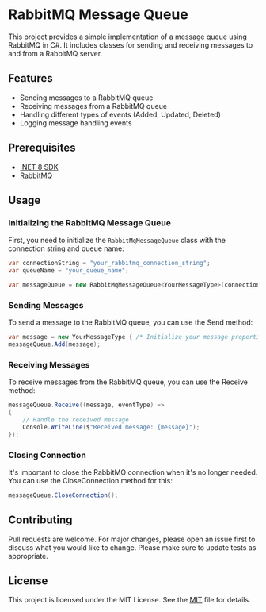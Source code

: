 ﻿# RabbitMQ Message Queue

This project provides a simple implementation of a message queue using RabbitMQ in C#. It includes classes for sending and receiving messages to and from a RabbitMQ server.

## Features

- Sending messages to a RabbitMQ queue
- Receiving messages from a RabbitMQ queue
- Handling different types of events (Added, Updated, Deleted)
- Logging message handling events

## Prerequisites

- [.NET 8 SDK](https://dotnet.microsoft.com/download/dotnet/8.0)
- [RabbitMQ](https://www.rabbitmq.com/)

## Usage

### Initializing the RabbitMQ Message Queue

First, you need to initialize the `RabbitMqMessageQueue` class with the connection string and queue name:

```csharp
var connectionString = "your_rabbitmq_connection_string";
var queueName = "your_queue_name";

var messageQueue = new RabbitMqMessageQueue<YourMessageType>(connectionString, queueName, logger);
```

### Sending Messages
To send a message to the RabbitMQ queue, you can use the Send method:

```csharp
var message = new YourMessageType { /* Initialize your message properties */ };
messageQueue.Add(message);
```

### Receiving Messages
To receive messages from the RabbitMQ queue, you can use the Receive method:

```csharp
messageQueue.Receive((message, eventType) =>
{
	// Handle the received message
	Console.WriteLine($"Received message: {message}");
});
```

### Closing Connection
It's important to close the RabbitMQ connection when it's no longer needed. You can use the CloseConnection method for this:

```csharp
messageQueue.CloseConnection();
```

## Contributing
Pull requests are welcome. For major changes, please open an issue first to discuss what you would like to change.
Please make sure to update tests as appropriate.

## License
This project is licensed under the MIT License. See the [MIT](https://github.com/mrcode86/QueueExample.net/tree/main?tab=MIT-1-ov-file) file for details.
